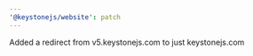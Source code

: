 ```yaml
---
'@keystonejs/website': patch
---
```


Added a redirect from v5.keystonejs.com to just keystonejs.com
